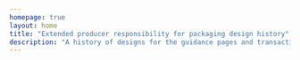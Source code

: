 ```yaml
---
homepage: true
layout: home
title: "Extended producer responsibility for packaging design history"
description: "A history of designs for the guidance pages and transactions that make up the EPR service."
---
```

